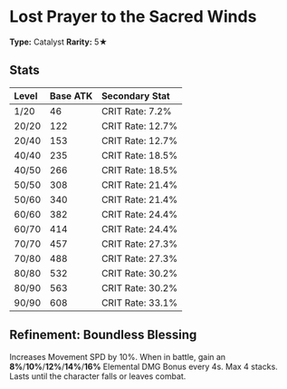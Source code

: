 # Lost Prayer to the Sacred Winds

**Type:** Catalyst
**Rarity:** 5★

## Stats

| Level | Base ATK | Secondary Stat |
| :--- | :--- | :--- |
| 1/20 | 46 | CRIT Rate: 7.2% |
| 20/20 | 122 | CRIT Rate: 12.7% |
| 20/40 | 153 | CRIT Rate: 12.7% |
| 40/40 | 235 | CRIT Rate: 18.5% |
| 40/50 | 266 | CRIT Rate: 18.5% |
| 50/50 | 308 | CRIT Rate: 21.4% |
| 50/60 | 340 | CRIT Rate: 21.4% |
| 60/60 | 382 | CRIT Rate: 24.4% |
| 60/70 | 414 | CRIT Rate: 24.4% |
| 70/70 | 457 | CRIT Rate: 27.3% |
| 70/80 | 488 | CRIT Rate: 27.3% |
| 80/80 | 532 | CRIT Rate: 30.2% |
| 80/90 | 563 | CRIT Rate: 30.2% |
| 90/90 | 608 | CRIT Rate: 33.1% |

## Refinement: Boundless Blessing

Increases Movement SPD by 10%. When in battle, gain an **8%**/**10%**/**12%**/**14%**/**16%** Elemental DMG Bonus every 4s. Max 4 stacks. Lasts until the character falls or leaves combat.

